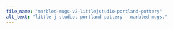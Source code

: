 ```yaml
---
file_name: "marbled-mugs-v2-littlejstudio-portland-pottery"
alt_text: "little j studio, portland pottery - marbled mugs."
---
```

